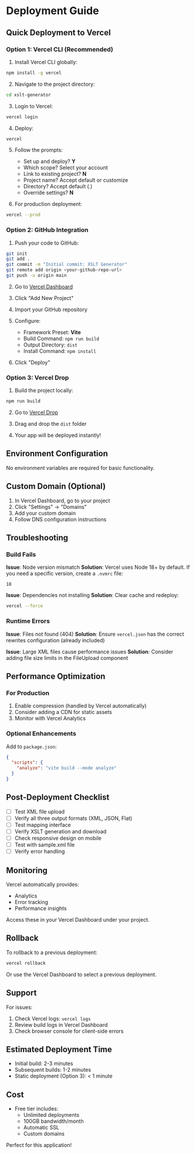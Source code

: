 # Deployment Guide

## Quick Deployment to Vercel

### Option 1: Vercel CLI (Recommended)

1. Install Vercel CLI globally:
```bash
npm install -g vercel
```

2. Navigate to the project directory:
```bash
cd xslt-generator
```

3. Login to Vercel:
```bash
vercel login
```

4. Deploy:
```bash
vercel
```

5. Follow the prompts:
   - Set up and deploy? **Y**
   - Which scope? Select your account
   - Link to existing project? **N**
   - Project name? Accept default or customize
   - Directory? Accept default (.)
   - Override settings? **N**

6. For production deployment:
```bash
vercel --prod
```

### Option 2: GitHub Integration

1. Push your code to GitHub:
```bash
git init
git add .
git commit -m "Initial commit: XSLT Generator"
git remote add origin <your-github-repo-url>
git push -u origin main
```

2. Go to [Vercel Dashboard](https://vercel.com/dashboard)

3. Click "Add New Project"

4. Import your GitHub repository

5. Configure:
   - Framework Preset: **Vite**
   - Build Command: `npm run build`
   - Output Directory: `dist`
   - Install Command: `npm install`

6. Click "Deploy"

### Option 3: Vercel Drop

1. Build the project locally:
```bash
npm run build
```

2. Go to [Vercel Drop](https://vercel.com/new/upload)

3. Drag and drop the `dist` folder

4. Your app will be deployed instantly!

## Environment Configuration

No environment variables are required for basic functionality.

## Custom Domain (Optional)

1. In Vercel Dashboard, go to your project
2. Click "Settings" → "Domains"
3. Add your custom domain
4. Follow DNS configuration instructions

## Troubleshooting

### Build Fails

**Issue**: Node version mismatch
**Solution**: Vercel uses Node 18+ by default. If you need a specific version, create a `.nvmrc` file:
```
18
```

**Issue**: Dependencies not installing
**Solution**: Clear cache and redeploy:
```bash
vercel --force
```

### Runtime Errors

**Issue**: Files not found (404)
**Solution**: Ensure `vercel.json` has the correct rewrites configuration (already included)

**Issue**: Large XML files cause performance issues
**Solution**: Consider adding file size limits in the FileUpload component

## Performance Optimization

### For Production

1. Enable compression (handled by Vercel automatically)
2. Consider adding a CDN for static assets
3. Monitor with Vercel Analytics

### Optional Enhancements

Add to `package.json`:
```json
{
  "scripts": {
    "analyze": "vite build --mode analyze"
  }
}
```

## Post-Deployment Checklist

- [ ] Test XML file upload
- [ ] Verify all three output formats (XML, JSON, Flat)
- [ ] Test mapping interface
- [ ] Verify XSLT generation and download
- [ ] Check responsive design on mobile
- [ ] Test with sample.xml file
- [ ] Verify error handling

## Monitoring

Vercel automatically provides:
- Analytics
- Error tracking
- Performance insights

Access these in your Vercel Dashboard under your project.

## Rollback

To rollback to a previous deployment:
```bash
vercel rollback
```

Or use the Vercel Dashboard to select a previous deployment.

## Support

For issues:
1. Check Vercel logs: `vercel logs`
2. Review build logs in Vercel Dashboard
3. Check browser console for client-side errors

## Estimated Deployment Time

- Initial build: 2-3 minutes
- Subsequent builds: 1-2 minutes
- Static deployment (Option 3): < 1 minute

## Cost

- Free tier includes:
  - Unlimited deployments
  - 100GB bandwidth/month
  - Automatic SSL
  - Custom domains

Perfect for this application!
